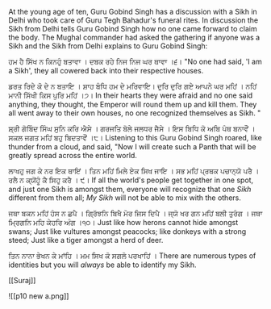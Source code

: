 At the young age of ten, Guru Gobind Singh has a discussion with a Sikh in Delhi who took care of Guru Tegh Bahadur's funeral rites. In discussion the Sikh from Delhi tells Guru Gobind Singh how no one came forward to claim the body. The Mughal commander had asked the gathering if anyone was a Sikh and the Sikh from Delhi explains to Guru Gobind Singh:

ਹਮ ਹੈ ਸਿੱਖ ਨ ਕਿਨਹੁੰ ਬਤਾਵਾ । ਦਬਕ ਰਹੇ ਨਿਜ ਨਿਜ ਘਰ ਥਾਵਾ ।੬।
"No one had said, 'I am a Sikh', they all cowered back into their respective houses.

ਡਰਤ ਰਿਦੇ ਕੋ ਦੇ ਨ ਬਤਾਇ । ਸ਼ਾਹ ਬੰਧਿ ਹਮ ਦੇ ਮਰਿਵਾਇ। ਦੁਰਿ ਦੁਰਿ ਗਏ ਆਪਨੇ ਘਰ ਮਹਿਂ । ਨਹਿਂ ਮਾਨੀ ਸਿੱਖੀ ਕਿਸ ਪੁਰਿ ਮਹਿਂ ।੭।
In their hearts they were afraid and no one said anything, they thought, the Emperor will round them up and kill them. They all went away to their own houses, no one recognized themselves as Sikh. "

ਸ਼੍ਰੀ ਗੋਬਿੰਦ ਸਿੰਘ ਸੁਨਿ ਕਰਿ ਐਸੇ । ਗਰਜਤਿ ਬੋਲੇ ਜਲਧਰ ਜੈਸੇ । ਇਸ ਬਿਧਿ ਕੋ ਅਬਿ ਪੰਥ ਬਨਾਵੌਂ । ਸਕਲ ਜਗਤ ਮਹਿਂ ਬਹੁ ਬਿਦਤਾਵੌਂ ।੮।
Listening to this Guru Gobind Singh roared, like thunder from a cloud, and said, "Now I will create such a Panth that will be greatly spread across the entire world.

ਲਾਖਹੁ ਜਗ ਕੇ ਨਰ ਇਕ ਥਾਇਂ । ਤਿਨ ਮਹਿਂ ਮਿਲੇ ਏਕ ਸਿਖ ਜਾਇ । ਸਭ ਮਹਿਂ ਪ੍ਰਥਕ ਪਚਾਨ੍ਯੋ ਪਰੈ । ਰਲੈ ਨ ਕ੍ਯੋਂਹੂੰ ਕੈ ਸਿਹੁ ਕਰੈ । ੯।
If all the world's people get together in one spot, and just one Sikh is amongst them, everyone will recognize that one *Sikh* different from them all; *My Sikh* will not be able to mix with the others.

ਜਥਾ ਬਕਨ ਮਹਿਂ ਹੰਸ ਨ ਛਪੈ । ਗ੍ਰਿੱਝਨਿ ਬਿਖੈ ਮੋਰ ਜਿਸ ਦਿਪੈ । ਜ੍ਯੋ ਖਰ ਗਨ ਮਹਿਂ ਬਲੀ ਤੁਰੰਗ । ਜਥਾ ਮ੍ਰਿਗਨਿ ਮਹਿ ਕੇਹਰਿ ਅੰਗ ।੧੦।
Just like how herons cannot hide amongst swans; Just like vultures amongst peacocks; like donkeys with a strong steed; Just like a tiger amongst a herd of deer.

ਤਿਨ ਨਾਨਾ ਭੇਖਨ ਕੇ ਮਾਂਹਿ । ਮਮ ਸਿਖ ਕੋ ਸਗਲੋ ਪਰਖਾਹਿਂ ।
There are numerous types of identities but you will *always* be able to identify my Sikh.

[[Suraj]]

![[p10 new a.png]]